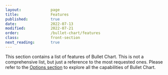 ```yaml
---
layout:             page
title:              Features
published:          true
date:               2022-07-13
modified:           2022-07-21
order:              /bullet-chart/features
class:              front-section
next_reading:       true
---
```

  
This section contains a list of features of Bullet Chart. This is not a comprehensive list, but just a reference to the most requested ones. Please refer to the [Options section](../options/index.md) to explore all the capabilities of Bullet Chart.
